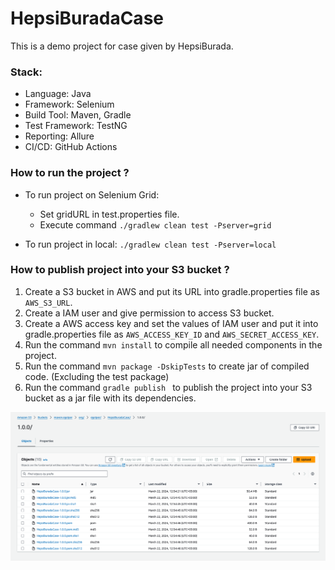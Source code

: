 # HepsiBuradaCase

This is a demo project for case given by HepsiBurada.

### Stack:
- Language: Java
- Framework: Selenium
- Build Tool: Maven, Gradle
- Test Framework: TestNG
- Reporting: Allure
- CI/CD: GitHub Actions

### How to run the project ?
- To run project on Selenium Grid:
  - Set gridURL in test.properties file.
  - Execute command `./gradlew clean test -Pserver=grid`


- To run project in local: `./gradlew clean test -Pserver=local`



### How to publish project into your S3 bucket ?

1. Create a S3 bucket in AWS and put its URL into gradle.properties file as `AWS_S3_URL`.
2. Create a IAM user and give permission to access S3 bucket.
3. Create a AWS access key and set the values of IAM user and put it into gradle.properties file as `AWS_ACCESS_KEY_ID` and `AWS_SECRET_ACCESS_KEY`.
4. Run the command `mvn install` to compile all needed components in the project.
5. Run the command `mvn package -DskipTests` to create jar of compiled code. (Excluding the test package)
6. Run the command `gradle publish ` to publish the project into your S3 bucket as a jar file with its dependencies. 

![readme_img_1.png](images%2Freadme_img_1.png)